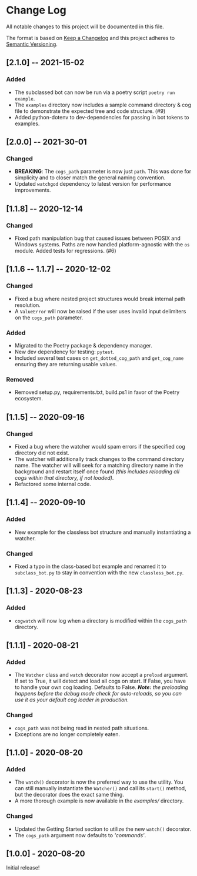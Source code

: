 # Change Log
All notable changes to this project will be documented in this file.
 
The format is based on [Keep a Changelog](http://keepachangelog.com/)
and this project adheres to [Semantic Versioning](http://semver.org/).

## [2.1.0] -- 2021-15-02

### Added
- The subclassed bot can now be run via a poetry script `poetry run example`.
- The `examples` directory now includes a sample command directory & cog file to 
  demonstrate the expected tree and code structure. (#9)
- Added python-dotenv to dev-dependencies for passing in bot tokens to examples.


## [2.0.0] -- 2021-30-01

### Changed
- **BREAKING**: The `cogs_path` parameter is now just `path`. This was done for simplicity and to
  closer match the general naming convention.
- Updated `watchgod` dependency to latest version for performance improvements.

## [1.1.8] -- 2020-12-14

### Changed
- Fixed path manipulation bug that caused issues between POSIX and Windows systems. Paths
  are now handled platform-agnostic with the `os` module. Added tests for regressions. (#6)

## [1.1.6 -- 1.1.7] -- 2020-12-02

### Changed
- Fixed a bug where nested project structures would break internal path resolution.
- A `ValueError` will now be raised if the user uses invalid input delimiters on
the `cogs_path` parameter.

### Added
- Migrated to the Poetry package & dependency manager.
- New dev dependency for testing: `pytest`.
- Included several test cases on `get_dotted_cog_path` and `get_cog_name`
ensuring they are returning usable values.

### Removed
- Removed setup.py, requirements.txt, build.ps1 in favor of the Poetry ecosystem.

## [1.1.5] -- 2020-09-16

### Changed
- Fixed a bug where the watcher would spam errors if the specified cog directory did not exist.
- The watcher will additionally track changes to the command directory name. The watcher will 
will seek for a matching directory name in the background and restart itself once found *(this includes
reloading all cogs within that directory, if not loaded)*.
- Refactored some internal code.

## [1.1.4] -- 2020-09-10

### Added
- New example for the classless bot structure and manually instantiating a watcher.


### Changed
- Fixed a typo in the class-based bot example and renamed it to `subclass_bot.py` to stay in convention with
the new `classless_bot.py`. 


## [1.1.3] - 2020-08-23

### Added
- `cogwatch` will now log when a directory is modified within the `cogs_path` directory.

## [1.1.1] - 2020-08-21

### Added
- The `Watcher` class and `watch` decorator now accept a `preload`
argument. If set to True, it will detect and load all cogs on start.
If False, you have to handle your own cog loading. Defaults to False. 
***Note:** the preloading happens before the debug mode check for auto-reloads,
so you can use it as your default cog loader in production.*

### Changed
- `cogs_path` was not being read in nested path situations.
- Exceptions are no longer completely eaten.

## [1.1.0] - 2020-08-20

### Added
- The `watch()` decorator is now the preferred way to use the utility. 
You can still manually instantiate the `Watcher()` and call its `start()`
method, but the decorator does the exact same thing.
- A more thorough example is now available in the *examples/* directory.

### Changed
- Updated the Getting Started section to utilize the new `watch()`
decorator.
- The `cogs_path` argument now defaults to *'commands'*.

## [1.0.0] - 2020-08-20

Initial release!

